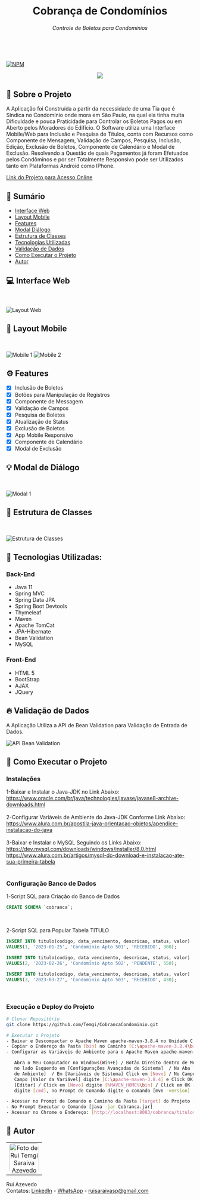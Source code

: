 <div>
    <h1 align="center">Cobrança de Condomínios</h1>
    <h6 align="center">Controle de Boletos para Condomínios</h6>
</div>
<br><br>

[![NPM](https://img.shields.io/npm/l/react)](https://github.com/Temgi/CobrancaCondominio/blob/main/LICENSE) 

<p align="center">
<img src="https://img.shields.io/badge/STATUS-completo-blue?style=for-the-badge">
</p>

## 🧠 Sobre o Projeto
<p>A Aplicação foi Construída a partir da necessidade de uma Tia que é Síndica no Condomínio onde mora em São Paulo, na qual ela tinha muita Dificuldade e pouca Praticidade para Controlar os Boletos Pagos ou em Aberto pelos Moradores do Edifício. O Software utiliza uma Interface Mobile/Web para Inclusão e Pesquisa de Títulos, conta com Recursos como Componente de Mensagem, Validação de Campos, Pesquisa, Inclusão, Edição, Exclusão de Boletos, Componente de Calendário e Modal de Exclusão. Resolvendo a Questão de quais Pagamentos já foram Efetuados pelos Condôminos e por ser Totalmente Responsivo pode ser Utilizados tanto em Plataformas Android como IPhone.</p> 

<a href="http://app-java.ddns.net:8083/cobranca/titulos" target="_blank" rel="noopener">Link do Projeto para Acesso Online</a>

## 📗 Sumário

* [Interface Web](#-interface-web)
* [Layout Mobile](#-layout-mobile)
* [Features](#%EF%B8%8F-features)
* [Modal Diálogo](#-modal-de-diálogo)
* [Estrutura de Classes](#-estrutura-de-classes)
* [Tecnologias Utilizadas](#-tecnologias-utilizadas)
* [Validação de Dados](#-validação-de-dados) 
* [Como Executar o Projeto](#-como-executar-o-projeto)
* [Autor](#-autor)

## 💻 Interface Web
<br>

![Layout Web](https://github.com/Temgi/CobrancaCondominio/blob/main/assets/LayoutWeb2.png)

## 🎨 Layout Mobile
<br>

![Mobile 1](https://github.com/Temgi/CobrancaCondominio/blob/main/assets/Mobile1.png) ![Mobile 2](https://github.com/Temgi/CobrancaCondominio/blob/main/assets/Mobile2.png)

## ⚙️ Features

- [x] Inclusão de Boletos
- [x] Botões para Manipulação de Registros
- [x] Componente de Messagem
- [x] Validação de Campos
- [x] Pesquisa de Boletos
- [x] Atualização de Status
- [x] Exclusão de Boletos
- [x] App Mobile Responsivo
- [x] Componente de Calendário
- [x] Modal de Exclusão

## 💡 Modal de Diálogo
<br>

![Modal 1](https://github.com/Temgi/CobrancaCondominio/blob/main/assets/Modal.png)

## 🎯 Estrutura de Classes
<br>

![Estrutura de Classes](https://github.com/Temgi/CobrancaCondominio/blob/main/assets/EstruturaClasses.png)

## 🚀 Tecnologias Utilizadas:
### Back-End
<ul>
        <li> Java 11</li>
        <li> Spring MVC</li>
        <li> Spring Data JPA</li>
        <li>Spring Boot Devtools</li>
        <li> Thymeleaf</li>
        <li> Maven</li>
        <li> Apache TomCat</li>
        <li> JPA-Hibernate</li>
        <li>Bean Validation</li>
        <li>MySQL</li>
</ul>

### Front-End
<ul>
        <li>HTML 5</li>
        <li>BootStrap</li>
        <li>AJAX</li>
        <li>JQuery</li>
</ul>

## 🔥 Validação de Dados
A Aplicação Utiliza a API de Bean Validation para Validação de Entrada de Dados.
<br>

![API Bean Validation](https://github.com/Temgi/CobrancaCondominio/blob/main/assets/Validacao.png)

## 🏁 Como Executar o Projeto

### Instalações
1-Baixar e Instalar o Java-JDK no Link Abaixo:
<br>
https://www.oracle.com/br/java/technologies/javase/javase8-archive-downloads.html
<br><br>
2-Configurar Variáveis de Ambiente do Java-JDK Conforme Link Abaixo:
<br>
https://www.alura.com.br/apostila-java-orientacao-objetos/apendice-instalacao-do-java
<br><br>
3-Baixar e Instalar o MySQL Seguindo os Links Abaixo:
<br>
https://dev.mysql.com/downloads/windows/installer/8.0.html
<br>
https://www.alura.com.br/artigos/mysql-do-download-e-instalacao-ate-sua-primeira-tabela
<br><br>

### Configuração Banco de Dados
1-Script SQL para Criação do Banco de Dados
~~~sql
CREATE SCHEMA `cobranca`;
~~~
<br>

2-Script SQL para Popular Tabela TITULO
~~~sql
INSERT INTO titulo(codigo, data_vencimento, descricao, status, valor)
VALUES(1, '2023-01-25', 'Condomínio Apto 501', 'RECEBIDO', 300);

INSERT INTO titulo(codigo, data_vencimento, descricao, status, valor)
VALUES(2, '2023-02-26', 'Condomínio Apto 502', 'PENDENTE', 550);

INSERT INTO titulo(codigo, data_vencimento, descricao, status, valor)
VALUES(3, '2023-03-27', 'Condomínio Apto 503', 'RECEBIDO', 430);

~~~
<br>

### Execução e Deploy do Projeto

```bash
# Clonar Repositório
git clone https://github.com/Temgi/CobrancaCondominio.git

# Executar o Projeto
- Baixar e Descompactar o Apache Maven apache-maven-3.8.4 no Unidade C:\
- Copiar o Endereço da Pasta [bin] no Caminho [C:\apache-maven-3.8.4\bin]
- Configurar as Variáveis de Ambiente para o Apache Maven apache-maven-3.8.4:

   Abra o Meu Computador no Windows(Win+E) / Botão Direito dentro de Meu Computador e Selecione [Propriedades] / Click
   no lado Esquerdo em [Configurações Avançadas de Sistema]  / Na Aba [Avançado], clique na Parte Inferior em [Variáveis
   de Ambiente]  / Em [Variáveis de Sistema] Click em [Novo] / No Campo [Nome da Variável] digite [MAVEN_HOME] / No
   Campo [Valor da Variável] digite [C:\apache-maven-3.8.4] e Click OK / Selecione na Lista o Item [PATH] e Click em
   [Editar] / Click em [Novo] digite [%MAVEN_HOME%\bin] / Click em OK - OK - OK. Abra o Executar no Windows com [Win+R]
   digite [cmd], no Prompt de Comando digite o comando [mvn -version]

- Acessar no Prompt de Comando o Caminho da Pasta [target] do Projeto [CobrancaCondominio]
- No Prompt Executar o Comando [java -jar Cobranca.jar]
- Acessar no Chrome o Endereço: [http://localhost:8083/cobranca/titulos]
```

## 📝 **Autor**

<table>
<tr>
<td align="center"><a href="https://github.com/Temgi"><img style="border-radius: 10%;" src="https://avatars.githubusercontent.com/u/8334174?v=4" width="80px;" alt="Foto de Rui Temgi Saraiva Azevedo no GitHub"/></a><br /></td>
</tr>
</table>

Rui Azevedo
<br>
Contatos:  <a href="https://www.linkedin.com/in/devruiazevedo/">LinkedIn</a> - <a href="https://wa.me/5511971973505?text=Olá.%20Estou%20Entrando%20em%20Contato%20a%20partir%20do%20Portfólio%20no%20GitHub.">WhatsApp</a> - <a href="#"> ruisaraivasp@gmail.com</a>













